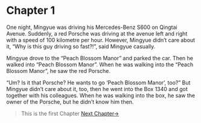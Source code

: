 # Chapter 1
One night, Mingyue was driving his Mercedes-Benz S600 on Qingtai Avenue. Suddenly, a red Porsche was driving at the avenue left and right with a speed of 100 kilometre per hour. However, Mingyue didn’t care about it, “Why is this guy driving so fast?!”, said Mingyue casually.

Mingyue drove to the “Peach Blossom Manor” and parked the car. Then he walked into “Peach Blossom Manor”. When he was walking into the “Peach Blossom Manor”, he saw the red Porsche.

“Um? Is it that Porsche? He wants to go ‘Peach Blossom Manor’, too?” But Mingyue didn’t care about it, too, then he went into the Box 1340 and got together with his colleagues. When he was walking into the box, he saw the owner of the Porsche, but he didn’t know him then.

> This is the first Chapter [Next Chapter→](mingyues-daily-life/part1/chapter2.md)
